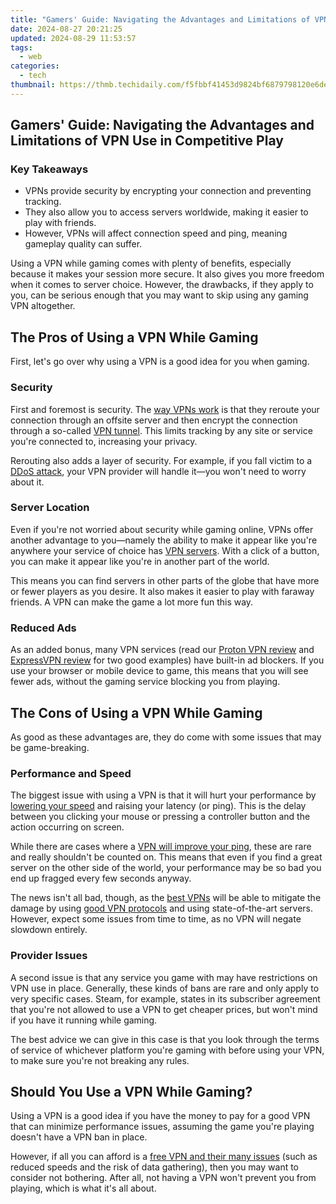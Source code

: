 ```yaml
---
title: "Gamers' Guide: Navigating the Advantages and Limitations of VPN Use in Competitive Play"
date: 2024-08-27 20:21:25
updated: 2024-08-29 11:53:57
tags:
  - web
categories:
  - tech
thumbnail: https://thmb.techidaily.com/f5fbbf41453d9824bf6879798120e6de2082db27f668f4cb2a72d45c0fe37f64.jpg
---
```


## Gamers' Guide: Navigating the Advantages and Limitations of VPN Use in Competitive Play

### Key Takeaways

* VPNs provide security by encrypting your connection and preventing tracking.
* They also allow you to access servers worldwide, making it easier to play with friends.
* However, VPNs will affect connection speed and ping, meaning gameplay quality can suffer.

 Using a VPN while gaming comes with plenty of benefits, especially because it makes your session more secure. It also gives you more freedom when it comes to server choice. However, the drawbacks, if they apply to you, can be serious enough that you may want to skip using any gaming VPN altogether.

##  The Pros of Using a VPN While Gaming

 First, let's go over why using a VPN is a good idea for you when gaming.

###  Security

 First and foremost is security. The [way VPNs work](https://extra-guidance.techidaily.com/2024-approved-masterclass-in-3d-color-grading-with-custom-luts/) is that they reroute your connection through an offsite server and then encrypt the connection through a so-called [VPN tunnel](https://extra-resources.techidaily.com/cross-service-playlist-exchange-simplified/). This limits tracking by any site or service you're connected to, increasing your privacy.

 Rerouting also adds a layer of security. For example, if you fall victim to a [DDoS attack](https://extra-lessons.techidaily.com/tales-that-echo-through-time-top-8-halls-for-storytellers/), your VPN provider will handle it—you won't need to worry about it.

###  Server Location

 Even if you're not worried about security while gaming online, VPNs offer another advantage to you—namely the ability to make it appear like you're anywhere your service of choice has [VPN servers](https://some-approaches.techidaily.com/new-the-impactful-power-of-customer-testimonials-on-sales/). With a click of a button, you can make it appear like you're in another part of the world.

 This means you can find servers in other parts of the globe that have more or fewer players as you desire. It also makes it easier to play with faraway friends. A VPN can make the game a lot more fun this way.

###  Reduced Ads

 As an added bonus, many VPN services (read our [Proton VPN review](https://visual-screen-recording.techidaily.com/updated-ps3-playback-a-comprehensible-methodology-for-2024/) and [ExpressVPN review](https://techno-recovery.techidaily.com/1722844260698-laptops-smartphones-and-books-oh-my/) for two good examples) have built-in ad blockers. If you use your browser or mobile device to game, this means that you will see fewer ads, without the gaming service blocking you from playing.

##  The Cons of Using a VPN While Gaming

 As good as these advantages are, they do come with some issues that may be game-breaking.

###  Performance and Speed

 The biggest issue with using a VPN is that it will hurt your performance by [lowering your speed](https://screen-capture.techidaily.com/2024-approved-saving-screen-shots-in-windows-systems/) and raising your latency (or ping). This is the delay between you clicking your mouse or pressing a controller button and the action occurring on screen.

 While there are cases where a [VPN will improve your ping](https://ios-pokemon-go.techidaily.com/in-2024-where-is-the-best-place-to-catch-dratini-on-apple-iphone-6-drfone-by-drfone-virtual-ios/), these are rare and really shouldn't be counted on. This means that even if you find a great server on the other side of the world, your performance may be so bad you end up fragged every few seconds anyway.

 The news isn't all bad, though, as the [best VPNs](https://some-techniques.techidaily.com/updated-ffmpeg-audioscape-maintaining-original-audio-formats/) will be able to mitigate the damage by using [good VPN protocols](https://youtube-sure.techidaily.com/ed-dominate-youtube-with-effective-content-strategies-for-2024/) and using state-of-the-art servers. However, expect some issues from time to time, as no VPN will negate slowdown entirely.

###  Provider Issues

 A second issue is that any service you game with may have restrictions on VPN use in place. Generally, these kinds of bans are rare and only apply to very specific cases. Steam, for example, states in its subscriber agreement that you're not allowed to use a VPN to get cheaper prices, but won't mind if you have it running while gaming.

 The best advice we can give in this case is that you look through the terms of service of whichever platform you're gaming with before using your VPN, to make sure you're not breaking any rules.

##  Should You Use a VPN While Gaming?

 Using a VPN is a good idea if you have the money to pay for a good VPN that can minimize performance issues, assuming the game you're playing doesn't have a VPN ban in place.

 However, if all you can afford is a [free VPN and their many issues](https://fox-links.techidaily.com/in-2024-streamline-and-shine-the-top-5-video-quality-tools/) (such as reduced speeds and the risk of data gathering), then you may want to consider not bothering. After all, not having a VPN won't prevent you from playing, which is what it's all about.

<ins class="adsbygoogle"
     style="display:block"
     data-ad-format="autorelaxed"
     data-ad-client="ca-pub-7571918770474297"
     data-ad-slot="1223367746"></ins>



<ins class="adsbygoogle"
     style="display:block"
     data-ad-client="ca-pub-7571918770474297"
     data-ad-slot="8358498916"
     data-ad-format="auto"
     data-full-width-responsive="true"></ins>
